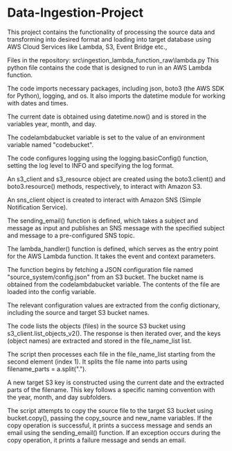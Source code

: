# Data-Ingestion-Project
This project contains the functionality of processing the source data and transforming into desired format and loading into target database using AWS Cloud Services like Lambda, S3, Event Bridge etc.,

Files in the repository:
src\ingestion_lambda_function_raw\lambda.py
This python file contains the code that is designed to run in an AWS Lambda function.

The code imports necessary packages, including json, boto3 (the AWS SDK for Python), logging, and os. It also imports the datetime module for working with dates and times.

The current date is obtained using datetime.now() and is stored in the variables year, month, and day.

The codelambdabucket variable is set to the value of an environment variable named "codebucket".

The code configures logging using the logging.basicConfig() function, setting the log level to INFO and specifying the log format.

An s3_client and s3_resource object are created using the boto3.client() and boto3.resource() methods, respectively, to interact with Amazon S3.

An sns_client object is created to interact with Amazon SNS (Simple Notification Service).

The sending_email() function is defined, which takes a subject and message as input and publishes an SNS message with the specified subject and message to a pre-configured SNS topic.

The lambda_handler() function is defined, which serves as the entry point for the AWS Lambda function. It takes the event and context parameters.

The function begins by fetching a JSON configuration file named "source_system/config.json" from an S3 bucket. The bucket name is obtained from the codelambdabucket variable. The contents of the file are loaded into the config variable.

The relevant configuration values are extracted from the config dictionary, including the source and target S3 bucket names.

The code lists the objects (files) in the source S3 bucket using s3_client.list_objects_v2(). The response is then iterated over, and the keys (object names) are extracted and stored in the file_name_list list.

The script then processes each file in the file_name_list starting from the second element (index 1). It splits the file name into parts using filename_parts = a.split(".").

A new target S3 key is constructed using the current date and the extracted parts of the filename. This key follows a specific naming convention with the year, month, and day subfolders.

The script attempts to copy the source file to the target S3 bucket using bucket.copy(), passing the copy_source and new_name variables. If the copy operation is successful, it prints a success message and sends an email using the sending_email() function. If an exception occurs during the copy operation, it prints a failure message and sends an email.

